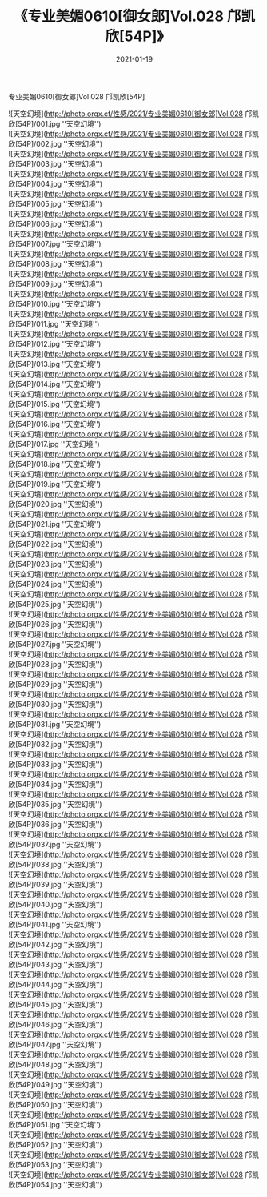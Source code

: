 ﻿---
layout: post
title:  《专业美媚0610[御女郎]Vol.028 邝凯欣[54P]》
date:   2021-01-19
img: http://photo.orgx.cf/性感/2021/专业美媚0610[御女郎]Vol.028 邝凯欣[54P]/000.jpg
tags: [美女, 性感, 泳衣]
---

专业美媚0610[御女郎]Vol.028 邝凯欣[54P]



![天空幻境](http://photo.orgx.cf/性感/2021/专业美媚0610[御女郎]Vol.028 邝凯欣[54P]/001.jpg ''天空幻境'') <br>
![天空幻境](http://photo.orgx.cf/性感/2021/专业美媚0610[御女郎]Vol.028 邝凯欣[54P]/002.jpg ''天空幻境'') <br>
![天空幻境](http://photo.orgx.cf/性感/2021/专业美媚0610[御女郎]Vol.028 邝凯欣[54P]/003.jpg ''天空幻境'') <br>
![天空幻境](http://photo.orgx.cf/性感/2021/专业美媚0610[御女郎]Vol.028 邝凯欣[54P]/004.jpg ''天空幻境'') <br>
![天空幻境](http://photo.orgx.cf/性感/2021/专业美媚0610[御女郎]Vol.028 邝凯欣[54P]/005.jpg ''天空幻境'') <br>
![天空幻境](http://photo.orgx.cf/性感/2021/专业美媚0610[御女郎]Vol.028 邝凯欣[54P]/006.jpg ''天空幻境'') <br>
![天空幻境](http://photo.orgx.cf/性感/2021/专业美媚0610[御女郎]Vol.028 邝凯欣[54P]/007.jpg ''天空幻境'') <br>
![天空幻境](http://photo.orgx.cf/性感/2021/专业美媚0610[御女郎]Vol.028 邝凯欣[54P]/008.jpg ''天空幻境'') <br>
![天空幻境](http://photo.orgx.cf/性感/2021/专业美媚0610[御女郎]Vol.028 邝凯欣[54P]/009.jpg ''天空幻境'') <br>
![天空幻境](http://photo.orgx.cf/性感/2021/专业美媚0610[御女郎]Vol.028 邝凯欣[54P]/010.jpg ''天空幻境'') <br>
![天空幻境](http://photo.orgx.cf/性感/2021/专业美媚0610[御女郎]Vol.028 邝凯欣[54P]/011.jpg ''天空幻境'') <br>
![天空幻境](http://photo.orgx.cf/性感/2021/专业美媚0610[御女郎]Vol.028 邝凯欣[54P]/012.jpg ''天空幻境'') <br>
![天空幻境](http://photo.orgx.cf/性感/2021/专业美媚0610[御女郎]Vol.028 邝凯欣[54P]/013.jpg ''天空幻境'') <br>
![天空幻境](http://photo.orgx.cf/性感/2021/专业美媚0610[御女郎]Vol.028 邝凯欣[54P]/014.jpg ''天空幻境'') <br>
![天空幻境](http://photo.orgx.cf/性感/2021/专业美媚0610[御女郎]Vol.028 邝凯欣[54P]/015.jpg ''天空幻境'') <br>
![天空幻境](http://photo.orgx.cf/性感/2021/专业美媚0610[御女郎]Vol.028 邝凯欣[54P]/016.jpg ''天空幻境'') <br>
![天空幻境](http://photo.orgx.cf/性感/2021/专业美媚0610[御女郎]Vol.028 邝凯欣[54P]/017.jpg ''天空幻境'') <br>
![天空幻境](http://photo.orgx.cf/性感/2021/专业美媚0610[御女郎]Vol.028 邝凯欣[54P]/018.jpg ''天空幻境'') <br>
![天空幻境](http://photo.orgx.cf/性感/2021/专业美媚0610[御女郎]Vol.028 邝凯欣[54P]/019.jpg ''天空幻境'') <br>
![天空幻境](http://photo.orgx.cf/性感/2021/专业美媚0610[御女郎]Vol.028 邝凯欣[54P]/020.jpg ''天空幻境'') <br>
![天空幻境](http://photo.orgx.cf/性感/2021/专业美媚0610[御女郎]Vol.028 邝凯欣[54P]/021.jpg ''天空幻境'') <br>
![天空幻境](http://photo.orgx.cf/性感/2021/专业美媚0610[御女郎]Vol.028 邝凯欣[54P]/022.jpg ''天空幻境'') <br>
![天空幻境](http://photo.orgx.cf/性感/2021/专业美媚0610[御女郎]Vol.028 邝凯欣[54P]/023.jpg ''天空幻境'') <br>
![天空幻境](http://photo.orgx.cf/性感/2021/专业美媚0610[御女郎]Vol.028 邝凯欣[54P]/024.jpg ''天空幻境'') <br>
![天空幻境](http://photo.orgx.cf/性感/2021/专业美媚0610[御女郎]Vol.028 邝凯欣[54P]/025.jpg ''天空幻境'') <br>
![天空幻境](http://photo.orgx.cf/性感/2021/专业美媚0610[御女郎]Vol.028 邝凯欣[54P]/026.jpg ''天空幻境'') <br>
![天空幻境](http://photo.orgx.cf/性感/2021/专业美媚0610[御女郎]Vol.028 邝凯欣[54P]/027.jpg ''天空幻境'') <br>
![天空幻境](http://photo.orgx.cf/性感/2021/专业美媚0610[御女郎]Vol.028 邝凯欣[54P]/028.jpg ''天空幻境'') <br>
![天空幻境](http://photo.orgx.cf/性感/2021/专业美媚0610[御女郎]Vol.028 邝凯欣[54P]/029.jpg ''天空幻境'') <br>
![天空幻境](http://photo.orgx.cf/性感/2021/专业美媚0610[御女郎]Vol.028 邝凯欣[54P]/030.jpg ''天空幻境'') <br>
![天空幻境](http://photo.orgx.cf/性感/2021/专业美媚0610[御女郎]Vol.028 邝凯欣[54P]/031.jpg ''天空幻境'') <br>
![天空幻境](http://photo.orgx.cf/性感/2021/专业美媚0610[御女郎]Vol.028 邝凯欣[54P]/032.jpg ''天空幻境'') <br>
![天空幻境](http://photo.orgx.cf/性感/2021/专业美媚0610[御女郎]Vol.028 邝凯欣[54P]/033.jpg ''天空幻境'') <br>
![天空幻境](http://photo.orgx.cf/性感/2021/专业美媚0610[御女郎]Vol.028 邝凯欣[54P]/034.jpg ''天空幻境'') <br>
![天空幻境](http://photo.orgx.cf/性感/2021/专业美媚0610[御女郎]Vol.028 邝凯欣[54P]/035.jpg ''天空幻境'') <br>
![天空幻境](http://photo.orgx.cf/性感/2021/专业美媚0610[御女郎]Vol.028 邝凯欣[54P]/036.jpg ''天空幻境'') <br>
![天空幻境](http://photo.orgx.cf/性感/2021/专业美媚0610[御女郎]Vol.028 邝凯欣[54P]/037.jpg ''天空幻境'') <br>
![天空幻境](http://photo.orgx.cf/性感/2021/专业美媚0610[御女郎]Vol.028 邝凯欣[54P]/038.jpg ''天空幻境'') <br>
![天空幻境](http://photo.orgx.cf/性感/2021/专业美媚0610[御女郎]Vol.028 邝凯欣[54P]/039.jpg ''天空幻境'') <br>
![天空幻境](http://photo.orgx.cf/性感/2021/专业美媚0610[御女郎]Vol.028 邝凯欣[54P]/040.jpg ''天空幻境'') <br>
![天空幻境](http://photo.orgx.cf/性感/2021/专业美媚0610[御女郎]Vol.028 邝凯欣[54P]/041.jpg ''天空幻境'') <br>
![天空幻境](http://photo.orgx.cf/性感/2021/专业美媚0610[御女郎]Vol.028 邝凯欣[54P]/042.jpg ''天空幻境'') <br>
![天空幻境](http://photo.orgx.cf/性感/2021/专业美媚0610[御女郎]Vol.028 邝凯欣[54P]/043.jpg ''天空幻境'') <br>
![天空幻境](http://photo.orgx.cf/性感/2021/专业美媚0610[御女郎]Vol.028 邝凯欣[54P]/044.jpg ''天空幻境'') <br>
![天空幻境](http://photo.orgx.cf/性感/2021/专业美媚0610[御女郎]Vol.028 邝凯欣[54P]/045.jpg ''天空幻境'') <br>
![天空幻境](http://photo.orgx.cf/性感/2021/专业美媚0610[御女郎]Vol.028 邝凯欣[54P]/046.jpg ''天空幻境'') <br>
![天空幻境](http://photo.orgx.cf/性感/2021/专业美媚0610[御女郎]Vol.028 邝凯欣[54P]/047.jpg ''天空幻境'') <br>
![天空幻境](http://photo.orgx.cf/性感/2021/专业美媚0610[御女郎]Vol.028 邝凯欣[54P]/048.jpg ''天空幻境'') <br>
![天空幻境](http://photo.orgx.cf/性感/2021/专业美媚0610[御女郎]Vol.028 邝凯欣[54P]/049.jpg ''天空幻境'') <br>
![天空幻境](http://photo.orgx.cf/性感/2021/专业美媚0610[御女郎]Vol.028 邝凯欣[54P]/050.jpg ''天空幻境'') <br>
![天空幻境](http://photo.orgx.cf/性感/2021/专业美媚0610[御女郎]Vol.028 邝凯欣[54P]/051.jpg ''天空幻境'') <br>
![天空幻境](http://photo.orgx.cf/性感/2021/专业美媚0610[御女郎]Vol.028 邝凯欣[54P]/052.jpg ''天空幻境'') <br>
![天空幻境](http://photo.orgx.cf/性感/2021/专业美媚0610[御女郎]Vol.028 邝凯欣[54P]/053.jpg ''天空幻境'') <br>
![天空幻境](http://photo.orgx.cf/性感/2021/专业美媚0610[御女郎]Vol.028 邝凯欣[54P]/054.jpg ''天空幻境'') <br>